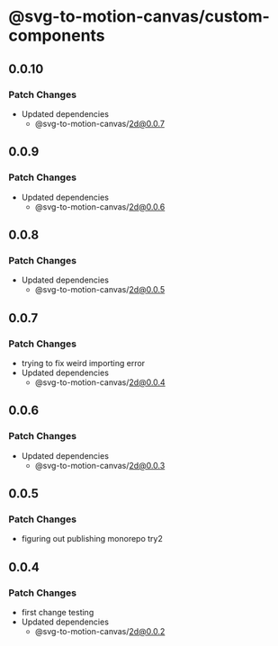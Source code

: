 # @svg-to-motion-canvas/custom-components

## 0.0.10

### Patch Changes

- Updated dependencies
  - @svg-to-motion-canvas/2d@0.0.7

## 0.0.9

### Patch Changes

- Updated dependencies
  - @svg-to-motion-canvas/2d@0.0.6

## 0.0.8

### Patch Changes

- Updated dependencies
  - @svg-to-motion-canvas/2d@0.0.5

## 0.0.7

### Patch Changes

- trying to fix weird importing error
- Updated dependencies
  - @svg-to-motion-canvas/2d@0.0.4

## 0.0.6

### Patch Changes

- Updated dependencies
  - @svg-to-motion-canvas/2d@0.0.3

## 0.0.5

### Patch Changes

- figuring out publishing monorepo try2

## 0.0.4

### Patch Changes

- first change testing
- Updated dependencies
  - @svg-to-motion-canvas/2d@0.0.2
